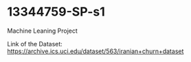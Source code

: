 # 13344759-SP-s1
Machine Leaning Project


Link of the Dataset:
https://archive.ics.uci.edu/dataset/563/iranian+churn+dataset

